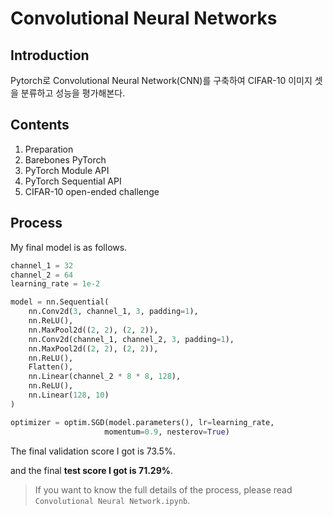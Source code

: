 # Convolutional Neural Networks

## Introduction

Pytorch로  Convolutional  Neural  Network(CNN)를  구축하여  CIFAR-10  이미지  셋을  분류하고  성능을  평가해본다.

## Contents

1. Preparation
2. Barebones PyTorch
3. PyTorch Module API
4. PyTorch Sequential API
5. CIFAR-10 open-ended challenge

## Process

My final model is as follows.

```python
channel_1 = 32
channel_2 = 64
learning_rate = 1e-2

model = nn.Sequential(
    nn.Conv2d(3, channel_1, 3, padding=1),
    nn.ReLU(),
    nn.MaxPool2d((2, 2), (2, 2)),
    nn.Conv2d(channel_1, channel_2, 3, padding=1),
    nn.MaxPool2d((2, 2), (2, 2)),
    nn.ReLU(),
    Flatten(),
    nn.Linear(channel_2 * 8 * 8, 128),
    nn.ReLU(),
    nn.Linear(128, 10)
)

optimizer = optim.SGD(model.parameters(), lr=learning_rate,
                     momentum=0.9, nesterov=True)
```

The final validation score  I got is 73.5%.

and the final **test score I got is 71.29%**.

> If you want to know the full details of the process, please read `Convolutional Neural Network.ipynb`.